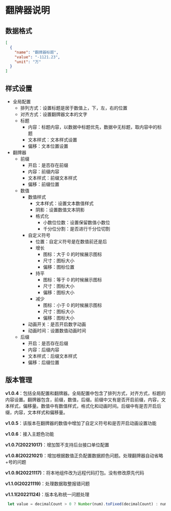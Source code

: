 # 翻牌器说明

## 数据格式

```json
[
  {
    "name": "翻牌器标题",
    "value": "-1121.23",
    "unit": "万"
  }
]
```

## 样式设置

- 全局配置
  - 排列方式：设置标题是居于数值上，下，左，右的位置
  - 对齐方式：设置翻牌器文本的文字
  - 标题
    - 内容：标题内容，以数据中标题优先，数据中无标题，取内容中的标题
    - 文本样式：文本样式设置
    - 偏移：文本位置设置
- 翻牌器
  - 前缀
    - 开启：是否存在前缀
    - 内容：前缀内容
    - 文本样式：前缀文本样式
    - 偏移：前缀位置
  - 数值
    - 数值样式
      - 文本样式：设置文本数值样式
      - 阴影：设置数值文本阴影
      - 格式化
        - 小数位位数：设置保留数值小数位
        - 千分位分割：是否进行千分位切割
    - 自定义符号
      - 位置：自定义符号是在数值前还是后
      - 增长
        - 图标：大于 0 的时候展示图标
        - 尺寸：图标大小
        - 偏移：图标位置
      - 持平
        - 图标：等于 0 的时候展示图标
        - 尺寸：图标大小
        - 偏移：图标大小
      - 减少
        - 图标：小于 0 的时候展示图标
        - 尺寸：图标大小
        - 偏移：图标大小
    - 动画开关：是否开启数字动画
    - 动画时间：设置数值动画时间
  - 后缀
    - 开启：是否存在后缀
    - 内容：后缀内容
    - 文本样式：后缀文本样式
    - 偏移：后缀位置

## 版本管理

**v1.0.4**：包括全局配置和翻牌器。全局配置中包含了排列方式，对齐方式，标题的内容设置。翻牌器包含，前缀，数值，后缀。前缀中又有是否开启前缀，内容，文本样式，偏移量。数值中有数值样式，格式化和动画时间。后缀中有是否开启后缀，内容，文本样式和偏移量。

**v1.0.5**：该版本在翻牌器的数值中增加了自定义符号和是否开启动画设置功能

**v1.0.6**：接入主题色功能

**v1.0.7(20221017)**：增加暂不支持后台接口单位配置

**v1.0.8(20221021)**：增加根据数值正负配置数据颜色问题。处理翻牌器自动省略+号的问题

**v1.0.9(20221117)**：将本地组件改为远程代码打包。没有修改原先代码

**v1.1.0(20221119)**：处理数据取整报错问题

**v1.1.1(20221124)**：版本名称统一问题处理

```js
 let value = decimalCount > 0 ? Number(num).toFixed(decimalCount) : num.split(".")[0]; // 小数位长度处理
```

